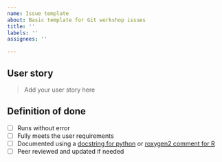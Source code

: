 ```yaml
---
name: Issue template
about: Basic template for Git workshop issues
title: ''
labels: ''
assignees: ''

---
```


## User story
> Add your user story here

## Definition of done
- [ ] Runs without error
- [ ] Fully meets the user requirements
- [ ] Documented using a [docstring for python](https://peps.python.org/pep-0257/) or [roxygen2 comment for R](https://cran.r-project.org/web/packages/roxygen2/vignettes/roxygen2.html)
- [ ] Peer reviewed and updated if needed
